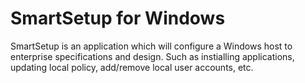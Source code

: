 # SmartSetup for Windows

SmartSetup is an application which will configure a Windows host to enterprise specifications and design. Such as instialling applications, updating local policy, add/remove local user accounts, etc.